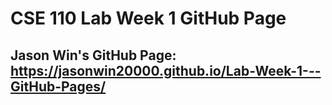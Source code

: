 # CSE 110 Lab Week 1 GitHub Page 
## Jason Win's GitHub Page: https://jasonwin20000.github.io/Lab-Week-1---GitHub-Pages/
